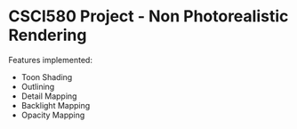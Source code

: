 # CSCI580 Project - Non Photorealistic Rendering

Features implemented:
- Toon Shading
- Outlining
- Detail Mapping
- Backlight Mapping
- Opacity Mapping
